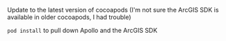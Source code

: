 

Update to the latest version of cocoapods (I'm not sure the ArcGIS SDK is available in older cocoapods, I had trouble)

``` pod install ```  to pull down Apollo and the ArcGIS SDK
